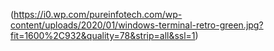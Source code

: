 (https://i0.wp.com/pureinfotech.com/wp-content/uploads/2020/01/windows-terminal-retro-green.jpg?fit=1600%2C932&quality=78&strip=all&ssl=1)
